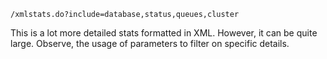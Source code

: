 `/xmlstats.do?include=database,status,queues,cluster`

This is a lot more detailed stats formatted in XML. However, it can be quite large. Observe, the usage of parameters to filter on specific details.
